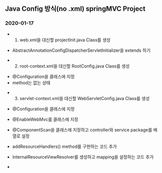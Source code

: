 ## Java Config 방식(no .xml) springMVC Project
### 2020-01-17

* 1. web.xml을 대신할 projectInit.java Class를 생성
- AbstractAnnotationConfigDispatcherServletInitializer을 extends 하기

* 2. root-context.xml을 대신할 RootConfig.java Class를 생성
- @Configuration을 클래스에 지정
- method는 없는 상태

* 3. servlet-context.xml을 대신할 WebServletConfig.java Class를 생성
- @Configuration을 클래스에 지정
- @EnableWebMvc를 클래스에 지정
- @ComponentScan을 클래스에 지정하고 controller와 service package를 배열로 설정

- addResourceHandlers() method를 구현하는 코드 추가
- InternalResourceViewResolver를 생성하고 mapping을 설정하는 코드 추가
- 